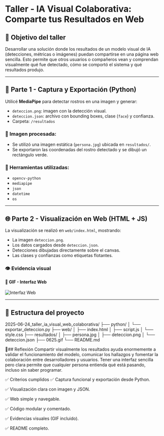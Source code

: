 # Taller - IA Visual Colaborativa: Comparte tus Resultados en Web

## 🎯 Objetivo del taller

Desarrollar una solución donde los resultados de un modelo visual de IA (detecciones, métricas o imágenes) puedan compartirse en una página web sencilla. Esto permite que otros usuarios o compañeros vean y comprendan visualmente qué fue detectado, cómo se comportó el sistema y qué resultados produjo.

---

## 🧠 Parte 1 - Captura y Exportación (Python)

Utilicé **MediaPipe** para detectar rostros en una imagen y generar:

- `deteccion.png`: imagen con la detección visual.
- `deteccion.json`: archivo con bounding boxes, clase (`face`) y confianza.
- Carpeta: `/resultados`

### 📸 Imagen procesada:
- Se utilizó una imagen estática (`persona.jpg`) ubicada en `resultados/`.
- Se exportaron las coordenadas del rostro detectado y se dibujó un rectángulo verde.

### 🧪 Herramientas utilizadas:
- `opencv-python`
- `mediapipe`
- `json`
- `datetime`
- `os`

---

## 🌐 Parte 2 - Visualización en Web (HTML + JS)

La visualización se realizó en `web/index.html`, mostrando:

- La imagen `deteccion.png`.
- Los datos cargados desde `deteccion.json`.
- Detecciones dibujadas directamente sobre el canvas.
- Las clases y confianzas como etiquetas flotantes.

### 👁️ Evidencia visual

#### 🔹 GIF - Interfaz Web
![Interfaz Web](../0625.gif)

---

## 💾 Estructura del proyecto

2025-06-24_taller_ia_visual_web_colaborativa/
├── python/
│ └── exportar_deteccion.py
├── web/
│ ├── index.html
│ ├── script.js
│ └── style.css
├── resultados/
│ ├── persona.jpg
│ ├── deteccion.png
│ └── deteccion.json
├── 0625.gif
└── README.md

🤔## Reflexión
Compartir visualmente los resultados ayuda enormemente a validar el funcionamiento del modelo, comunicar los hallazgos y fomentar la colaboración entre desarrolladores y usuarios. Tener una interfaz sencilla pero clara permite que cualquier persona entienda qué está pasando, incluso sin saber programar.

✅ Criterios cumplidos
✅ Captura funcional y exportación desde Python.

✅ Visualización clara con imagen y JSON.

✅ Web simple y navegable.

✅ Código modular y comentado.

✅ Evidencias visuales (GIF incluido).

✅ README completo.
